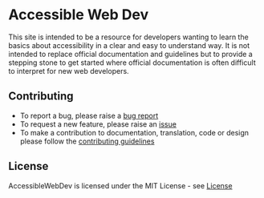 # Accessible Web Dev
This site is intended to be a resource for developers wanting to learn the basics about accessibility in a clear and easy to understand way. It is not intended to replace official documentation and guidelines but to provide a stepping stone to get started where official documentation is often difficult to interpret for new web developers.

## Contributing

- To report a bug, please raise a [bug report](https://github.com/AccessibleForAll/AccessibleWebDev/issues/new?assignees=&labels=&template=bug_report.md&title=)
- To request a new feature, please raise an [issue](https://github.com/AccessibleForAll/AccessibleWebDev/issues/new?assignees=&labels=&template=feature_request.md&title=)
- To make a contribution to documentation, translation, code or design please follow the [contributing guidelines](https://github.com/AccessibleForAll/AccessibleWebDev/blob/main/CONTRIBUTING.md)

## License

AccessibleWebDev is licensed under the MIT License - see [License](https://github.com/AccessibleForAll/AccessibleWebDev/blob/main/LICENSE)

